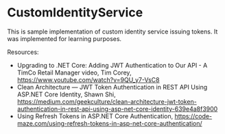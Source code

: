 ﻿# CustomIdentityService

This is sample implementation of custom identity service issuing tokens. It was implemented for learning purposes.

Resources:
- Upgrading to .NET Core: Adding JWT Authentication to Our API - A TimCo Retail Manager video, Tim Corey, https://www.youtube.com/watch?v=9QU_y7-VsC8
- Clean Architecture — JWT Token Authentication in REST API Using ASP.NET Core Identity, Shawn Shi, https://medium.com/geekculture/clean-architecture-jwt-token-authentication-in-rest-api-using-asp-net-core-identity-639e4a8f3900
- Using Refresh Tokens in ASP.NET Core Authentication, https://code-maze.com/using-refresh-tokens-in-asp-net-core-authentication/